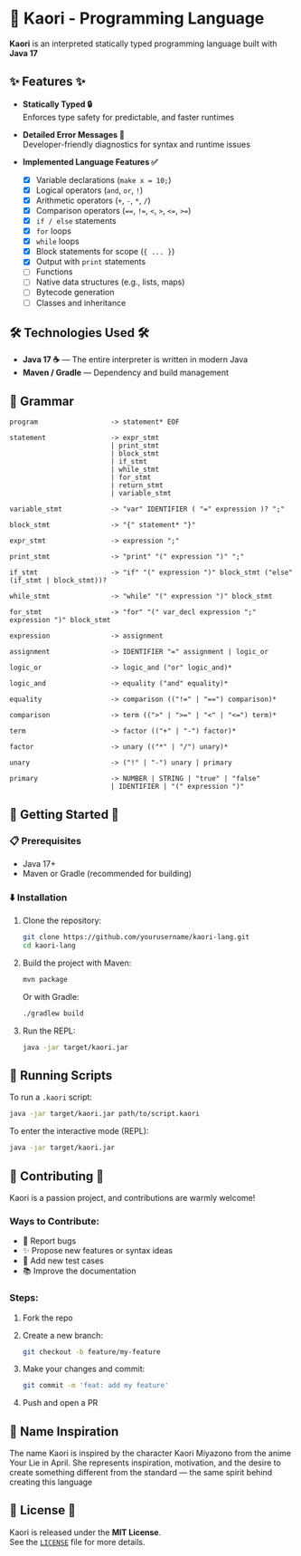 # 🎻 Kaori - Programming Language

**Kaori** is an interpreted statically typed programming language built with **Java 17**

## ✨ Features ✨

-   **Statically Typed 🔒**  
    Enforces type safety for predictable, and faster runtimes

-   **Detailed Error Messages 🎯**  
    Developer-friendly diagnostics for syntax and runtime issues

-   **Implemented Language Features ✅**

    -   [x] Variable declarations (`make x = 10;`)
    -   [x] Logical operators (`and`, `or`, `!`)
    -   [x] Arithmetic operators (`+`, `-`, `*`, `/`)
    -   [x] Comparison operators (`==`, `!=`, `<`, `>`, `<=`, `>=`)
    -   [x] `if / else` statements
    -   [x] `for` loops
    -   [x] `while` loops
    -   [x] Block statements for scope (`{ ... }`)
    -   [x] Output with `print` statements
    -   [ ] Functions
    -   [ ] Native data structures (e.g., lists, maps)
    -   [ ] Bytecode generation
    -   [ ] Classes and inheritance

## 🛠️ Technologies Used 🛠️

-   **Java 17 ☕** — The entire interpreter is written in modern Java
-   **Maven / Gradle** — Dependency and build management

## 📜 Grammar

```text
program                  -> statement* EOF

statement                -> expr_stmt
                         | print_stmt
                         | block_stmt
                         | if_stmt
                         | while_stmt
                         | for_stmt
                         | return_stmt
                         | variable_stmt

variable_stmt            -> "var" IDENTIFIER ( "=" expression )? ";"

block_stmt               -> "{" statement* "}"

expr_stmt                -> expression ";"

print_stmt               -> "print" "(" expression ")" ";"

if_stmt                  -> "if" "(" expression ")" block_stmt ("else" (if_stmt | block_stmt))?

while_stmt               -> "while" "(" expression ")" block_stmt

for_stmt                 -> "for" "(" var_decl expression ";" expression ")" block_stmt

expression               -> assignment

assignment               -> IDENTIFIER "=" assignment | logic_or

logic_or                 -> logic_and ("or" logic_and)*

logic_and                -> equality ("and" equality)*

equality                 -> comparison (("!=" | "==") comparison)*

comparison               -> term ((">" | ">=" | "<" | "<=") term)*

term                     -> factor (("+" | "-") factor)*

factor                   -> unary (("*" | "/") unary)*

unary                    -> ("!" | "-") unary | primary

primary                  -> NUMBER | STRING | "true" | "false"
                         | IDENTIFIER | "(" expression ")"
```

## 🚀 Getting Started 🚀

### 📋 Prerequisites

-   Java 17+
-   Maven or Gradle (recommended for building)

### ⬇️ Installation

1. Clone the repository:

    ```bash
    git clone https://github.com/yourusername/kaori-lang.git
    cd kaori-lang
    ```

2. Build the project with Maven:

    ```bash
    mvn package
    ```

    Or with Gradle:

    ```bash
    ./gradlew build
    ```

3. Run the REPL:

    ```bash
    java -jar target/kaori.jar
    ```

## 🧪 Running Scripts

To run a `.kaori` script:

```bash
java -jar target/kaori.jar path/to/script.kaori
```

To enter the interactive mode (REPL):

```bash
java -jar target/kaori.jar
```

## 🤝 Contributing 🤝

Kaori is a passion project, and contributions are warmly welcome!

### Ways to Contribute:

-   🚨 Report bugs
-   ✨ Propose new features or syntax ideas
-   🧪 Add new test cases
-   📚 Improve the documentation

### Steps:

1. Fork the repo
2. Create a new branch:

    ```bash
    git checkout -b feature/my-feature
    ```

3. Make your changes and commit:

    ```bash
    git commit -m 'feat: add my feature'
    ```

4. Push and open a PR

## 💖 Name Inspiration

The name Kaori is inspired by the character Kaori Miyazono from the anime Your Lie in April. She represents inspiration, motivation, and the desire to create something different from the standard — the same spirit behind creating this language

## 📄 License 📄

Kaori is released under the **MIT License**.  
See the [`LICENSE`](LICENSE) file for more details.
